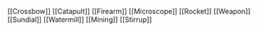 [[Crossbow]]
[[Catapult]]
[[Firearm]]
[[Microscope]]
[[Rocket]]
[[Weapon]]
[[Sundial]]
[[Watermill]]
[[Mining]]
[[Stirrup]]
